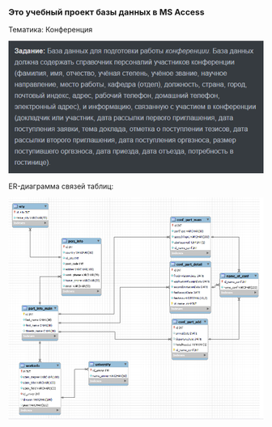 ### Это учебный проект базы данных в MS Access

Тематика: Конференция

![](Задание.png)

ER-диаграмма связей таблиц:

![](ER_Diagramm.png)
